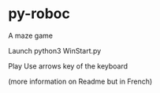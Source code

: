 # py-roboc
A maze game

Launch
python3 WinStart.py

Play
Use arrows key of the keyboard

(more information on Readme but in French)
